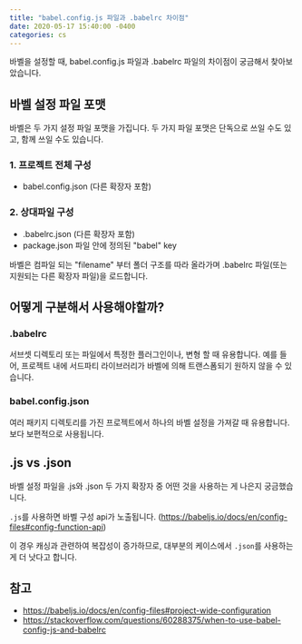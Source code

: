 ```yaml
---
title: "babel.config.js 파일과 .babelrc 차이점"
date: 2020-05-17 15:40:00 -0400
categories: cs
---
```

<style type="text/css">
@media (min-width: 64em) {
  .archive pre,
	.archive p {
		font-size: 0.84em;
	}
}
@media (min-width: 80em) {
  .archive pre,
	.archive p {
		font-size: 0.72em;
	}
}
</style>

바벨을 설정할 때, babel.config.js 파일과 .babelrc 파일의 차이점이 궁금해서 찾아보았습니다. 

## 바벨 설정 파일 포맷
바벨은 두 가지 설정 파일 포맷을 가집니다.
두 가지 파일 포맷은 단독으로 쓰일 수도 있고, 함께 쓰일 수도 있습니다.

### 1. 프로젝트 전체 구성
- babel.config.json (다른 확장자 포함)


### 2. 상대파일 구성 
- .babelrc.json (다른 확장자 포함)
- package.json 파일 안에 정의된 "babel" key

바벨은 컴파일 되는 "filename" 부터 폴더 구조를 따라 올라가며 .babelrc 파일(또는 지원되는 다른 확장자 파일)을 로드합니다.

## 어떻게 구분해서 사용해야할까?

### .babelrc
서브셋 디렉토리 또는 파일에서 특정한 플러그인이나, 변형 할 때 유용합니다. 예를 들어, 프로젝트 내에 서드파티 라이브러리가 바벨에 의해 트랜스폼되기 원하지 않을 수 있습니다.

### babel.config.json
여러 패키지 디렉토리를 가진 프로젝트에서 하나의 바벨 설정을 가져갈 때 유용합니다. 보다 보편적으로 사용됩니다.

## .js vs .json
바벨 설정 파일을 .js와 .json 두 가지 확장자 중 어떤 것을 사용하는 게 나은지 궁금했습니다.

```.js```를 사용하면 바벨 구성 api가 노출됩니다.
(https://babeljs.io/docs/en/config-files#config-function-api)  

이 경우 캐싱과 관련하여 복잡성이 증가하므로, 대부분의 케이스에서 ```.json```를 사용하는게 더 낫다고 합니다.


## 참고
- https://babeljs.io/docs/en/config-files#project-wide-configuration
- https://stackoverflow.com/questions/60288375/when-to-use-babel-config-js-and-babelrc